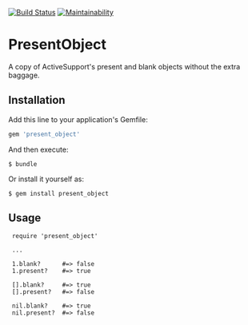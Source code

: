 [![Build Status](https://travis-ci.org/GeorgeKaraszi/PresentObject.svg?branch=master)](https://travis-ci.org/GeorgeKaraszi/PresentObject) [![Maintainability](https://api.codeclimate.com/v1/badges/f447204e489f4ac23387/maintainability)](https://codeclimate.com/github/GeorgeKaraszi/PresentObject/maintainability)

# PresentObject

A copy of ActiveSupport's present and blank objects without the extra baggage.

## Installation

Add this line to your application's Gemfile:

```ruby
gem 'present_object'
```

And then execute:

    $ bundle

Or install it yourself as:

    $ gem install present_object

## Usage

```
 require 'present_object'
 
 ...
 
 1.blank?      #=> false
 1.present?    #=> true
 
 [].blank?     #=> true
 [].present?   #=> false
 
 nil.blank?    #=> true
 nil.present?  #=> false
```
